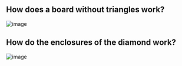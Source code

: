 ## How does a board without triangles work?
![image](https://github.com/RheingoldRiver/advent-of-code-2023/assets/18037011/8b59334c-3787-49d0-84a9-0db4ca14a0b4)

## How do the enclosures of the diamond work?
![image](https://github.com/RheingoldRiver/advent-of-code-2023/assets/18037011/965c4474-3626-4259-94c8-5a34d6f83dc4)

